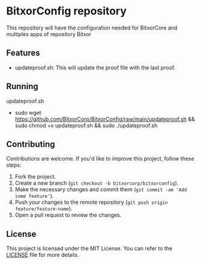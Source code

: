 # BitxorConfig repository

This repository will have the configuration needed for BitxorCore and multiples apps of repository Bitxor

## Features

- updateproof.sh: This will update the proof file with the last proof.

## Running
updateproof.sh
- sudo wget https://github.com/BitxorCorp/BitxorConfig/raw/main/updateproof.sh && sudo chmod +x updateproof.sh && sudo ./updateproof.sh


## Contributing

Contributions are welcome. If you'd like to improve this project, follow these steps:

1. Fork the project.
2. Create a new branch (`git checkout -b bitxorcorp/bitxorconfig`).
3. Make the necessary changes and commit them (`git commit -am 'Add some feature'`).
4. Push your changes to the remote repository (`git push origin feature/feature-name`).
5. Open a pull request to review the changes.

## License

This project is licensed under the MIT License. You can refer to the [LICENSE](LICENSE) file for more details.


